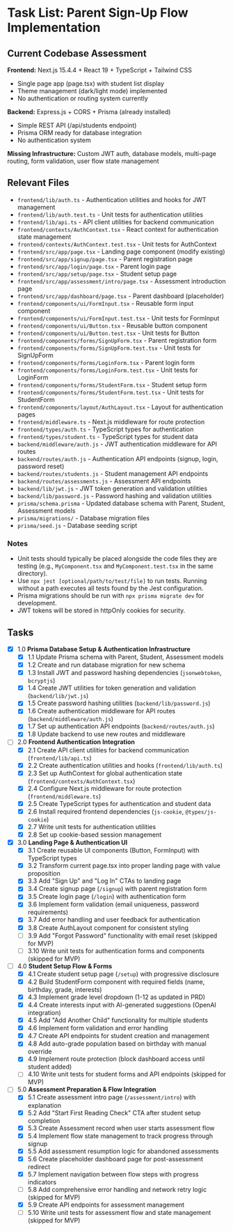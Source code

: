 # Task List: Parent Sign-Up Flow Implementation

## Current Codebase Assessment

**Frontend:** Next.js 15.4.4 + React 19 + TypeScript + Tailwind CSS
- Single page app (page.tsx) with student list display
- Theme management (dark/light mode) implemented
- No authentication or routing system currently

**Backend:** Express.js + CORS + Prisma (already installed)
- Simple REST API (/api/students endpoint)
- Prisma ORM ready for database integration
- No authentication system

**Missing Infrastructure:** Custom JWT auth, database models, multi-page routing, form validation, user flow state management

## Relevant Files

- `frontend/lib/auth.ts` - Authentication utilities and hooks for JWT management
- `frontend/lib/auth.test.ts` - Unit tests for authentication utilities
- `frontend/lib/api.ts` - API client utilities for backend communication
- `frontend/contexts/AuthContext.tsx` - React context for authentication state management
- `frontend/contexts/AuthContext.test.tsx` - Unit tests for AuthContext
- `frontend/src/app/page.tsx` - Landing page component (modify existing)
- `frontend/src/app/signup/page.tsx` - Parent registration page
- `frontend/src/app/login/page.tsx` - Parent login page
- `frontend/src/app/setup/page.tsx` - Student setup page
- `frontend/src/app/assessment/intro/page.tsx` - Assessment introduction page
- `frontend/src/app/dashboard/page.tsx` - Parent dashboard (placeholder)
- `frontend/components/ui/FormInput.tsx` - Reusable form input component
- `frontend/components/ui/FormInput.test.tsx` - Unit tests for FormInput
- `frontend/components/ui/Button.tsx` - Reusable button component
- `frontend/components/ui/Button.test.tsx` - Unit tests for Button
- `frontend/components/forms/SignUpForm.tsx` - Parent registration form
- `frontend/components/forms/SignUpForm.test.tsx` - Unit tests for SignUpForm
- `frontend/components/forms/LoginForm.tsx` - Parent login form
- `frontend/components/forms/LoginForm.test.tsx` - Unit tests for LoginForm
- `frontend/components/forms/StudentForm.tsx` - Student setup form
- `frontend/components/forms/StudentForm.test.tsx` - Unit tests for StudentForm
- `frontend/components/layout/AuthLayout.tsx` - Layout for authentication pages
- `frontend/middleware.ts` - Next.js middleware for route protection
- `frontend/types/auth.ts` - TypeScript types for authentication
- `frontend/types/student.ts` - TypeScript types for student data
- `backend/middleware/auth.js` - JWT authentication middleware for API routes
- `backend/routes/auth.js` - Authentication API endpoints (signup, login, password reset)
- `backend/routes/students.js` - Student management API endpoints
- `backend/routes/assessments.js` - Assessment API endpoints
- `backend/lib/jwt.js` - JWT token generation and validation utilities
- `backend/lib/password.js` - Password hashing and validation utilities
- `prisma/schema.prisma` - Updated database schema with Parent, Student, Assessment models
- `prisma/migrations/` - Database migration files
- `prisma/seed.js` - Database seeding script

### Notes

- Unit tests should typically be placed alongside the code files they are testing (e.g., `MyComponent.tsx` and `MyComponent.test.tsx` in the same directory).
- Use `npx jest [optional/path/to/test/file]` to run tests. Running without a path executes all tests found by the Jest configuration.
- Prisma migrations should be run with `npx prisma migrate dev` for development.
- JWT tokens will be stored in httpOnly cookies for security.

## Tasks

- [x] 1.0 **Prisma Database Setup & Authentication Infrastructure**
  - [x] 1.1 Update Prisma schema with Parent, Student, Assessment models
  - [x] 1.2 Create and run database migration for new schema
  - [x] 1.3 Install JWT and password hashing dependencies (`jsonwebtoken`, `bcryptjs`)
  - [x] 1.4 Create JWT utilities for token generation and validation (`backend/lib/jwt.js`)
  - [x] 1.5 Create password hashing utilities (`backend/lib/password.js`)
  - [x] 1.6 Create authentication middleware for API routes (`backend/middleware/auth.js`)
  - [x] 1.7 Set up authentication API endpoints (`backend/routes/auth.js`)
  - [x] 1.8 Update backend to use new routes and middleware

- [ ] 2.0 **Frontend Authentication Integration**
  - [x] 2.1 Create API client utilities for backend communication (`frontend/lib/api.ts`)
  - [x] 2.2 Create authentication utilities and hooks (`frontend/lib/auth.ts`)
  - [x] 2.3 Set up AuthContext for global authentication state (`frontend/contexts/AuthContext.tsx`)
  - [x] 2.4 Configure Next.js middleware for route protection (`frontend/middleware.ts`)
  - [x] 2.5 Create TypeScript types for authentication and student data
  - [x] 2.6 Install required frontend dependencies (`js-cookie`, `@types/js-cookie`)
  - [x] 2.7 Write unit tests for authentication utilities
  - [x] 2.8 Set up cookie-based session management

- [x] 3.0 **Landing Page & Authentication UI**
  - [x] 3.1 Create reusable UI components (Button, FormInput) with TypeScript types
  - [x] 3.2 Transform current page.tsx into proper landing page with value proposition
  - [x] 3.3 Add "Sign Up" and "Log In" CTAs to landing page
  - [x] 3.4 Create signup page (`/signup`) with parent registration form
  - [x] 3.5 Create login page (`/login`) with authentication form
  - [x] 3.6 Implement form validation (email uniqueness, password requirements)
  - [x] 3.7 Add error handling and user feedback for authentication
  - [x] 3.8 Create AuthLayout component for consistent styling
  - [ ] 3.9 Add "Forgot Password" functionality with email reset (skipped for MVP)
  - [ ] 3.10 Write unit tests for authentication forms and components (skipped for MVP)

- [ ] 4.0 **Student Setup Flow & Forms**
  - [x] 4.1 Create student setup page (`/setup`) with progressive disclosure
  - [x] 4.2 Build StudentForm component with required fields (name, birthday, grade, interests)
  - [x] 4.3 Implement grade level dropdown (1-12 as updated in PRD)
  - [x] 4.4 Create interests input with AI-generated suggestions (OpenAI integration)
  - [x] 4.5 Add "Add Another Child" functionality for multiple students
  - [x] 4.6 Implement form validation and error handling
  - [x] 4.7 Create API endpoints for student creation and management
  - [x] 4.8 Add auto-grade population based on birthday with manual override
  - [x] 4.9 Implement route protection (block dashboard access until student added)
  - [ ] 4.10 Write unit tests for student forms and API endpoints (skipped for MVP)

- [ ] 5.0 **Assessment Preparation & Flow Integration**
  - [x] 5.1 Create assessment intro page (`/assessment/intro`) with explanation
  - [x] 5.2 Add "Start First Reading Check" CTA after student setup completion
  - [x] 5.3 Create Assessment record when user starts assessment flow
  - [x] 5.4 Implement flow state management to track progress through signup
  - [x] 5.5 Add assessment resumption logic for abandoned assessments
  - [x] 5.6 Create placeholder dashboard page for post-assessment redirect
  - [x] 5.7 Implement navigation between flow steps with progress indicators
  - [ ] 5.8 Add comprehensive error handling and network retry logic (skipped for MVP)
  - [x] 5.9 Create API endpoints for assessment management
  - [ ] 5.10 Write unit tests for assessment flow and state management (skipped for MVP) 